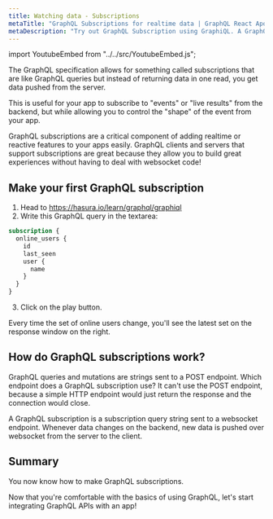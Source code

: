 ```yaml
---
title: Watching data - Subscriptions
metaTitle: "GraphQL Subscriptions for realtime data | GraphQL React Apollo Components Tutorial"
metaDescription: "Try out GraphQL Subscription using GraphiQL. A GraphQL subscriptions example to fetch live data pushed over websockets "
---
```


import YoutubeEmbed from "../../src/YoutubeEmbed.js";

<YoutubeEmbed link="https://www.youtube.com/embed/i9hZYVVsDPg" />

The GraphQL specification allows for something called subscriptions that are like GraphQL queries
but instead of returning data in one read, you get data pushed from the server.

This is useful for your app to subscribe to "events" or "live results" from the backend, but
while allowing you to control the "shape" of the event from your app.

GraphQL subscriptions are a critical component of adding realtime or reactive features
to your apps easily. GraphQL clients and servers that support subscriptions are great because
they allow you to build great experiences without having to deal with websocket code!

## Make your first GraphQL subscription

1. Head to https://hasura.io/learn/graphql/graphiql
2. Write this GraphQL query in the textarea:
```graphql
subscription {
  online_users {
    id
    last_seen
    user {
      name
    }
  }
}
```
3. Click on the play button.

Every time the set of online users change, you'll see the latest set on
the response window on the right.

## How do GraphQL subscriptions work?

GraphQL queries and mutations are strings sent to a POST endpoint. Which endpoint does a GraphQL subscription use? It can't use the POST endpoint, because a simple HTTP endpoint would just return the response and the connection would close.

A GraphQL subscription is a subscription query string sent to a websocket endpoint. Whenever data changes on the backend, new data is pushed over websocket from the server to the client.

## Summary

You now know how to make GraphQL subscriptions.

Now that you're comfortable with the basics of using GraphQL, let's start integrating GraphQL APIs with an app!

